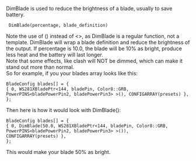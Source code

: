 DimBlade is used to reduce the brightness of a blade, usually to save battery.

     DimBlade(percentage, blade_definition)

Note the use of () instead of <>, as DimBlade is a regular function, not a template. DimBlade will wrap a blade definition and reduce the brightness of the output. If percentage is 10.0, the blade will be 10% as bright, produce less heat and the battery will last longer. <br/>
Note that some effects, like clash will NOT be dimmed, which can make it stand out more than normal.<br/>
So for example, if you your blades array looks like this:

    BladeConfig blades[] = {
    { 0, WS281XBladePtr<144, bladePin, Color8::GRB, PowerPINS<bladePowerPin2, bladePowerPin3> >(), CONFIGARRAY(presets) },
    };

Then here is how it would look with DimBlade():

    BladeConfig blades[] = {
    { 0, DimBlade(50.0, WS281XBladePtr<144, bladePin, Color8::GRB, PowerPINS<bladePowerPin2, bladePowerPin3> >()), 
    CONFIGARRAY(presets) },
    };

This would make your blade 50% as bright.
